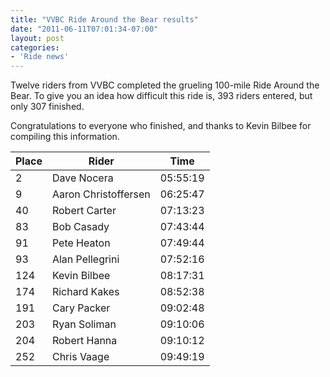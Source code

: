 ```yaml
---
title: "VVBC Ride Around the Bear results"
date: "2011-06-11T07:01:34-07:00"
layout: post
categories:
- 'Ride news'
---
```


Twelve riders from VVBC completed the grueling 100-mile Ride Around the Bear. To give you an idea how difficult this ride is, 393 riders entered, but only 307 finished.

Congratulations to everyone who finished, and thanks to Kevin Bilbee for compiling this information.

| Place | Rider | Time |
|---|---|---|
| 2 | Dave Nocera | 05:55:19 |
| 9 | Aaron Christoffersen | 06:25:47 |
| 40 | Robert Carter | 07:13:23 |
| 83 | Bob Casady | 07:43:44 |
| 91 | Pete Heaton | 07:49:44 |
| 93 | Alan Pellegrini | 07:52:16 |
| 124 | Kevin Bilbee | 08:17:31 |
| 174 | Richard Kakes | 08:52:38 |
| 191 | Cary Packer | 09:02:48 |
| 203 | Ryan Soliman | 09:10:06 |
| 204 | Robert Hanna | 09:10:12 |
| 252 | Chris Vaage | 09:49:19 |